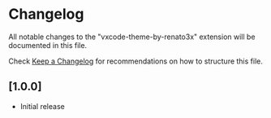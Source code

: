 # Changelog

All notable changes to the "vxcode-theme-by-renato3x" extension will be documented in this file.

Check [Keep a Changelog](http://keepachangelog.com/) for recommendations on how to structure this file.

## [1.0.0]

- Initial release
